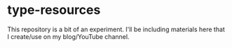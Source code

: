 # type-resources

This repository is a bit of an experiment. I'll be including materials here that I create/use on my blog/YouTube channel.
